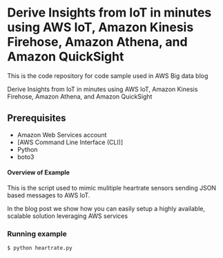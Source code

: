 # Derive Insights from IoT in minutes using AWS IoT, Amazon Kinesis Firehose, Amazon Athena, and Amazon QuickSight

This is the code repository for code sample used in AWS Big data blog 

Derive Insights from IoT in minutes using AWS IoT, Amazon Kinesis Firehose, Amazon Athena, and Amazon QuickSight

## Prerequisites 
  - Amazon Web Services account
  - [AWS Command Line Interface (CLI)]
  - Python
  - boto3

#### Overview of Example
This is the script used to mimic mulitiple heartrate sensors sending JSON based messages to AWS IoT.

In the blog post we show how you can easily setup a highly available, scalable solution leveraging AWS services

### Running example

```
$ python heartrate.py 
```

